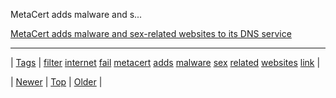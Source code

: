 <!--
title: MetaCert adds malware and sex-related websites to its DNS service
date: 2020-06-28T15:27:00.182Z
tags: filter, internet, fail, metacert, adds, malware, sex, related, websites, link
-->


MetaCert adds malware and s...

[MetaCert adds malware and sex-related websites to its DNS service](http://pandodaily.com/2013/10/14/metacert-adds-malware-and-sex-related-websites-to-its-dns-service/)

<!--BOTTOM-POST-NAVIGATION-->
---

| [Tags](tags.md) | [filter](tag-filter.md) [internet](tag-internet.md) [fail](tag-fail.md) [metacert](tag-metacert.md) [adds](tag-adds.md) [malware](tag-malware.md) [sex](tag-sex.md) [related](tag-related.md) [websites](tag-websites.md) [link](tag-link.md) |

| [Newer](64659345713.md) | [Top](index.md) | [Older](64759181981.md) |
